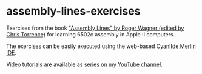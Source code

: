 # assembly-lines-exercises
Exercises from the book ["Assembly Lines" by Roger Wagner (edited by Chris Torrence)](https://archive.org/details/AssemblyLinesCompleteWagner) for learning 6502c assembly in Apple II computers.

The exercises can be easily executed using the web-based [CyanIIde Merlin IDE](https://paleotronic.com/merlin/).

Video tutorials are available as [series on my YouTube channel](https://www.youtube.com/watch?v=XHX_Zq90zJc&list=PLJcdG3gTlDaxIa5UEhErGau0CSOlV84Oy).